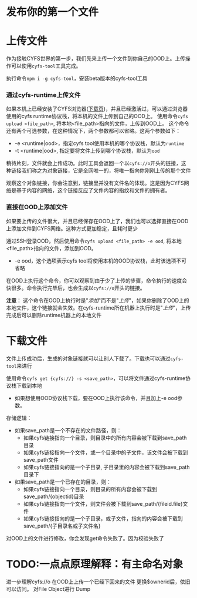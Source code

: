 # 发布你的第一个文件

# 上传文件
作为接触CYFS世界的第一步，我们先来上传一个文件到你自己的OOD上。上传操作可以使用`cyfs-tool`工具完成。

执行命令`npm i -g cyfs-tool`，安装beta版本的cyfs-tool工具

### 通过cyfs-runtime上传文件
如果本机上已经安装了CYFS浏览器([下载页](../Download.md))，并且已经激活过，可以通过浏览器使用的cyfs runtime协议栈，将本机的文件上传到自己的OOD上。
使用命令`cyfs upload <file_path>`, 将本地<file_path>指向的文件，上传到OOD上。
这个命令还有两个可选参数，在这种情况下，两个参数都可以省略。这两个参数如下：
- -e <runtime|ood>，指定cyfs tool使用本机的哪个协议栈，默认为`runtime`
- -t <runtime|ood>, 指定要将文件上传到哪个协议栈，默认为`ood`
  
稍待片刻，文件就会上传成功。此时工具会返回一个以`cyfs://o`开头的链接，这种链接我们称之为对象链接，它是全网唯一的，将唯一指向你刚刚上传的那个文件

观察这个对象链接，你会注意到，链接里并没有文件名的体现。这是因为CYFS网络是基于内容的网络，这个链接反应了文件内容的指纹和文件的拥有者。

### 直接在OOD上添加文件
如果要上传的文件很大，并且已经保存在OOD上了，我们也可以选择直接在OOD上添加文件到CYFS网络。这种方式更加稳定，且耗时更少

通过SSH登录OOD，然后使用命令`cyfs upload <file_path> -e ood`, 将本地<file_path>指向的文件，添加到OOD。
- -e ood，这个选项表示cyfs tool将使用本机的OOD协议栈，此时该选项不可省略

在OOD上执行这个命令，你可以观察到由于少了上传的步骤，命令执行的速度会快很多。命令执行完毕后，也会生成以`cyfs://o`开头的链接。

**注意**： 这个命令在OOD上执行时是"*添加*"而不是"*上传*"，如果你删除了OOD上的本地文件，这个链接就会失效。在cyfs-runtime所在机器上执行时是"*上传*"，上传完成后可以删除runtime机器上的本地文件

# 下载文件
文件上传成功后，生成的对象链接就可以让别人下载了。下载也可以通过`cyfs-tool`来进行

使用命令`cyfs get {cyfs://} -s <save_path>`，可以将文件通过cyfs-runtime协议栈下载到本地
- 如果想使用OOD协议栈下载，要在OOD上执行该命令，并且加上-e ood参数。

存储逻辑：
- 如果save_path是一个不存在的文件路径，则：
  - 如果cyfs链接指向一个目录，则目录中的所有内容会被下载到save_path目录
  - 如果cyfs链接指向一个文件，或一个目录中的子文件，该文件会被下载到save_path文件
  - 如果cyfs链接指向的是一个子目录, 子目录里的内容会被下载到save_path目录下
- 如果save_path是一个已存在的目录，则：
  - 如果cyfs链接指向一个目录，则目录的所有内容会被下载到save_path/{objectid}目录
  - 如果cyfs链接指向一个文件，则文件会被下载到save_path/{fileid.file}文件
  - 如果cyfs链接指向的是一个子目录，或子文件，指向的内容会被下载到save_path/{子目录名或子文件名}

对OOD上的文件进行修改，你会发现get命令失败了。因为校验失败了

# TODO:一点点原理解释：有主命名对象
进一步理解cyfs://o 在OOD上上传一个已经下回来的文件
更换$ownerid后，依旧可以访问。
对File Object进行 Dump 




